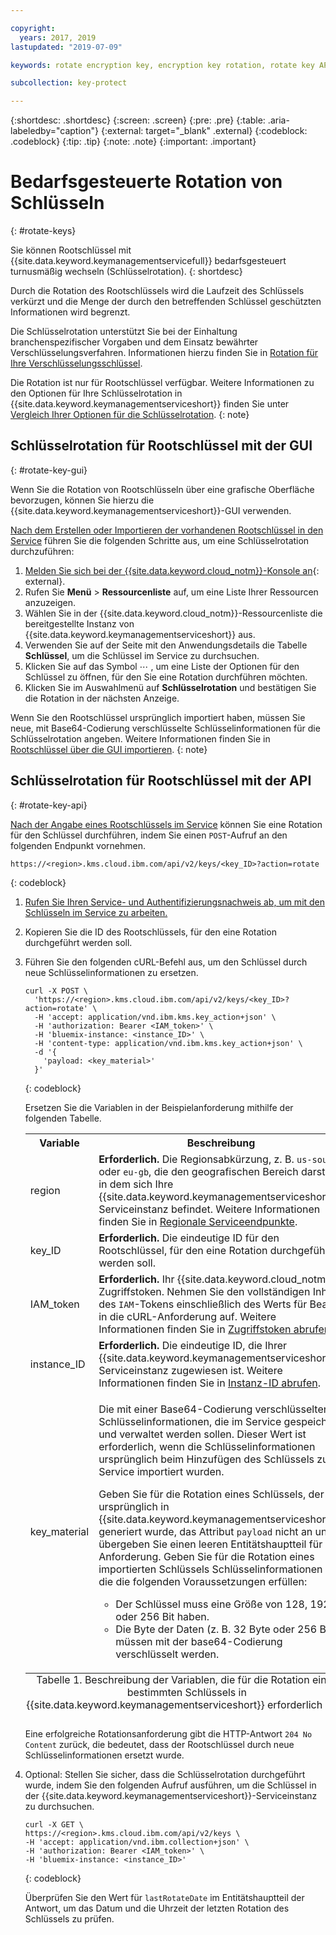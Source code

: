 ```yaml
---

copyright:
  years: 2017, 2019
lastupdated: "2019-07-09"

keywords: rotate encryption key, encryption key rotation, rotate key API examples 

subcollection: key-protect

---
```


{:shortdesc: .shortdesc}
{:screen: .screen}
{:pre: .pre}
{:table: .aria-labeledby="caption"}
{:external: target="_blank" .external}
{:codeblock: .codeblock}
{:tip: .tip}
{:note: .note}
{:important: .important}

# Bedarfsgesteuerte Rotation von Schlüsseln
{: #rotate-keys}

Sie können Rootschlüssel mit {{site.data.keyword.keymanagementservicefull}} bedarfsgesteuert turnusmäßig wechseln (Schlüsselrotation).
{: shortdesc}

Durch die Rotation des Rootschlüssels wird die Laufzeit des Schlüssels verkürzt und die Menge der durch den betreffenden Schlüssel geschützten Informationen wird begrenzt.   

Die Schlüsselrotation unterstützt Sie bei der Einhaltung branchenspezifischer Vorgaben und dem Einsatz bewährter Verschlüsselungsverfahren. Informationen hierzu finden Sie in [Rotation für Ihre Verschlüsselungsschlüssel](/docs/services/key-protect?topic=key-protect-key-rotation).

Die Rotation ist nur für Rootschlüssel verfügbar. Weitere Informationen zu den Optionen für Ihre Schlüsselrotation in {{site.data.keyword.keymanagementserviceshort}} finden Sie unter [Vergleich Ihrer Optionen für die Schlüsselrotation](/docs/services/key-protect?topic=key-protect-key-rotation#compare-key-rotation-options).
{: note}

## Schlüsselrotation für Rootschlüssel mit der GUI
{: #rotate-key-gui}

Wenn Sie die Rotation von Rootschlüsseln über eine grafische Oberfläche bevorzugen, können Sie hierzu die {{site.data.keyword.keymanagementserviceshort}}-GUI verwenden.

[Nach dem Erstellen oder Importieren der vorhandenen Rootschlüssel in den Service](/docs/services/key-protect?topic=key-protect-create-root-keys) führen Sie die folgenden Schritte aus, um eine Schlüsselrotation durchzuführen:

1. [Melden Sie sich bei der {{site.data.keyword.cloud_notm}}-Konsole an](https://{DomainName}/){: external}.
2. Rufen Sie **Menü** &gt; **Ressourcenliste** auf, um eine Liste Ihrer Ressourcen anzuzeigen.
3. Wählen Sie in der {{site.data.keyword.cloud_notm}}-Ressourcenliste die bereitgestellte Instanz von {{site.data.keyword.keymanagementserviceshort}} aus.
4. Verwenden Sie auf der Seite mit den Anwendungsdetails die Tabelle **Schlüssel**, um die Schlüssel im Service zu durchsuchen.
5. Klicken Sie auf das Symbol ⋯ , um eine Liste der Optionen für den Schlüssel zu öffnen, für den Sie eine Rotation durchführen möchten.
6. Klicken Sie im Auswahlmenü auf **Schlüsselrotation** und bestätigen Sie die Rotation in der nächsten Anzeige.

Wenn Sie den Rootschlüssel ursprünglich importiert haben, müssen Sie neue, mit Base64-Codierung verschlüsselte Schlüsselinformationen für die Schlüsselrotation angeben. Weitere Informationen finden Sie in [Rootschlüssel über die GUI importieren](/docs/services/key-protect?topic=key-protect-import-root-keys#import-root-key-gui).
{: note}

## Schlüsselrotation für Rootschlüssel mit der API
{: #rotate-key-api}

[Nach der Angabe eines Rootschlüssels im Service](/docs/services/key-protect?topic=key-protect-create-root-keys) können Sie eine Rotation für den Schlüssel durchführen, indem Sie einen `POST`-Aufruf an den folgenden Endpunkt vornehmen.

```
https://<region>.kms.cloud.ibm.com/api/v2/keys/<key_ID>?action=rotate
```
{: codeblock}

1. [Rufen Sie Ihren Service- und Authentifizierungsnachweis ab, um mit den Schlüsseln im Service zu arbeiten.](/docs/services/key-protect?topic=key-protect-set-up-api)

2. Kopieren Sie die ID des Rootschlüssels, für den eine Rotation durchgeführt werden soll.

3. Führen Sie den folgenden cURL-Befehl aus, um den Schlüssel durch neue Schlüsselinformationen zu ersetzen.

    ```cURL
    curl -X POST \
      'https://<region>.kms.cloud.ibm.com/api/v2/keys/<key_ID>?action=rotate' \
      -H 'accept: application/vnd.ibm.kms.key_action+json' \
      -H 'authorization: Bearer <IAM_token>' \
      -H 'bluemix-instance: <instance_ID>' \
      -H 'content-type: application/vnd.ibm.kms.key_action+json' \
      -d '{
        'payload: <key_material>'
      }'
    ```
    {: codeblock}

    Ersetzen Sie die Variablen in der Beispielanforderung mithilfe der folgenden Tabelle.

    <table>
      <tr>
        <th>Variable</th>
        <th>Beschreibung</th>
      </tr>
      <tr>
        <td><varname>region</varname></td>
        <td><strong>Erforderlich.</strong> Die Regionsabkürzung, z. B. <code>us-south</code> oder <code>eu-gb</code>, die den geografischen Bereich darstellt, in dem sich Ihre {{site.data.keyword.keymanagementserviceshort}}-Serviceinstanz befindet. Weitere Informationen finden Sie in <a href="/docs/services/key-protect?topic=key-protect-regions#service-endpoints">Regionale Serviceendpunkte</a>.</td>
      </tr>
      <tr>
        <td><varname>key_ID</varname></td>
        <td><strong>Erforderlich.</strong> Die eindeutige ID für den Rootschlüssel, für den eine Rotation durchgeführt werden soll.</td>
      </tr>
      <tr>
        <td><varname>IAM_token</varname></td>
        <td><strong>Erforderlich.</strong> Ihr {{site.data.keyword.cloud_notm}}-Zugriffstoken. Nehmen Sie den vollständigen Inhalt des <code>IAM</code>-Tokens einschließlich des Werts für Bearer in die cURL-Anforderung auf. Weitere Informationen finden Sie in <a href="/docs/services/key-protect?topic=key-protect-retrieve-access-token">Zugriffstoken abrufen</a>.</td>
      </tr>
      <tr>
        <td><varname>instance_ID</varname></td>
        <td><strong>Erforderlich.</strong> Die eindeutige ID, die Ihrer {{site.data.keyword.keymanagementserviceshort}}-Serviceinstanz zugewiesen ist. Weitere Informationen finden Sie in <a href="/docs/services/key-protect?topic=key-protect-retrieve-instance-ID">Instanz-ID abrufen</a>.</td>
      </tr>
      <tr>
        <td><varname>key_material</varname></td>
        <td>
          <p>Die mit einer Base64-Codierung verschlüsselten Schlüsselinformationen, die im Service gespeichert und verwaltet werden sollen. Dieser Wert ist erforderlich, wenn die Schlüsselinformationen ursprünglich beim Hinzufügen des Schlüssels zum Service importiert wurden.</p>
          <p>Geben Sie für die Rotation eines Schlüssels, der ursprünglich in {{site.data.keyword.keymanagementserviceshort}} generiert wurde, das Attribut <code>payload</code> nicht an und übergeben Sie einen leeren Entitätshauptteil für die Anforderung. Geben Sie für die Rotation eines importierten Schlüssels Schlüsselinformationen an, die die folgenden Voraussetzungen erfüllen:</p>
          <p>
            <ul>
              <li>Der Schlüssel muss eine Größe von 128, 192 oder 256 Bit haben.</li>
              <li>Die Byte der Daten (z. B. 32 Byte oder 256 Bit) müssen mit der base64-Codierung verschlüsselt werden.</li>
            </ul>
          </p>
        </td>
      </tr>
      <caption style="caption-side:bottom;">Tabelle 1. Beschreibung der Variablen, die für die Rotation eines bestimmten Schlüssels in {{site.data.keyword.keymanagementserviceshort}} erforderlich sind.</caption>
    </table>

    Eine erfolgreiche Rotationsanforderung gibt die HTTP-Antwort `204 No Content` zurück, die bedeutet, dass der Rootschlüssel durch neue Schlüsselinformationen ersetzt wurde.

4. Optional: Stellen Sie sicher, dass die Schlüsselrotation durchgeführt wurde, indem Sie den folgenden Aufruf ausführen, um die Schlüssel in der {{site.data.keyword.keymanagementserviceshort}}-Serviceinstanz zu durchsuchen.

    ```cURL
    curl -X GET \
    https://<region>.kms.cloud.ibm.com/api/v2/keys \
    -H 'accept: application/vnd.ibm.collection+json' \
    -H 'authorization: Bearer <IAM_token>' \
    -H 'bluemix-instance: <instance_ID>'
    ```
    {: codeblock}
  
    Überprüfen Sie den Wert für `lastRotateDate` im Entitätshauptteil der Antwort, um das Datum und die Uhrzeit der letzten Rotation des Schlüssels zu prüfen.
    
